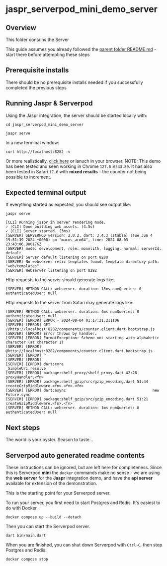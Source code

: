 # jaspr_serverpod_mini_demo_server

## Overview

This folder contains the Server

This guide assumes you already followed the [parent folder README.md](../README.md) - start there before attempting these steps

## Prerequisite installs

There should be no prerequisite installs needed if you successfully completed the previous steps

## Running Jaspr & Serverpod
Using the Jaspr integration, the server should be started locally with:

    cd jaspr_serverpod_mini_demo_server

    jaspr serve

In a new terminal window:

    curl http://localhost:8282 -v

Or more realistically, [click here](http://localhost:8282) or lanuch in your browser. NOTE: This demo has been tested and seen working in Chrome `127.0.6533.89`. It has also been tested in Safari `17.6` with __mixed results__ - the counter not being possible to increment.

## Expected terminal output

If everything started as expected, you should see output like:

    jaspr serve

    [CLI] Running jaspr in server rendering mode.
    ✓ [CLI] Done building web assets. (4.5s)
    ✓ [CLI] Server started. (3ms)
    [SERVER] SERVERPOD version: 2.0.2, dart: 3.4.3 (stable) (Tue Jun 4 19:51:39 2024 +0000) on "macos_arm64", time: 2024-08-03 23:43:06.980176Z
    [SERVER] mode: development, role: monolith, logging: normal, serverId: default
    [SERVER] Server default listening on port 8280
    [SERVER] No webserver relic templates found, template directory path: "web/templates".
    [SERVER] Webserver listening on port 8282

Http requests to the server should generate logs like:

    [SERVER] METHOD CALL: webserver. duration: 18ms numQueries: 0 authenticatedUser: null

Http requests to the server from Safari may generate logs like:

    [SERVER] METHOD CALL: webserver. duration: 4ms numQueries: 0 authenticatedUser: null
    [SERVER] [ERROR] ERROR - 2024-08-04 01:17:21.211106
    [SERVER] [ERROR] GET /@http://localhost:8282/components/counter.client.dart.bootstrap.js
    [SERVER] [ERROR] Error thrown by handler.
    [SERVER] [ERROR] FormatException: Scheme not starting with alphabetic character (at character 1)
    [SERVER] [ERROR] @http://localhost:8282/components/counter.client.dart.bootstrap.js
    [SERVER] [ERROR] ^
    [SERVER] [ERROR] 
    [SERVER] [ERROR] dart:core                                        _SimpleUri.resolve
    [SERVER] [ERROR] package:shelf_proxy/shelf_proxy.dart 42:28       proxyHandler.<fn>
    [SERVER] [ERROR] package:shelf_gzip/src/gzip_encoding.dart 51:44  createGzipMiddleware.<fn>.<fn>.<fn>
    [SERVER] [ERROR] dart:async                                       new Future.sync
    [SERVER] [ERROR] package:shelf_gzip/src/gzip_encoding.dart 51:21  createGzipMiddleware.<fn>.<fn>
    [SERVER] METHOD CALL: webserver. duration: 1ms numQueries: 0 authenticatedUser: null


## Next steps

The world is your oyster. Season to taste...

## Serverpod auto generated readme contents

These instructions can be ignored, but are left here for completeness. Since this is Serverpod __mini__ the `docker` commands make no sense - we are using the __web server__ for the __Jaspr__ integration demo, and have the __api server__ available for extension of the demonstration.

This is the starting point for your Serverpod server.

To run your server, you first need to start Postgres and Redis. It's easiest to do with Docker.

    docker compose up --build --detach

Then you can start the Serverpod server.

    dart bin/main.dart

When you are finished, you can shut down Serverpod with `Ctrl-C`, then stop Postgres and Redis.

    docker compose stop
